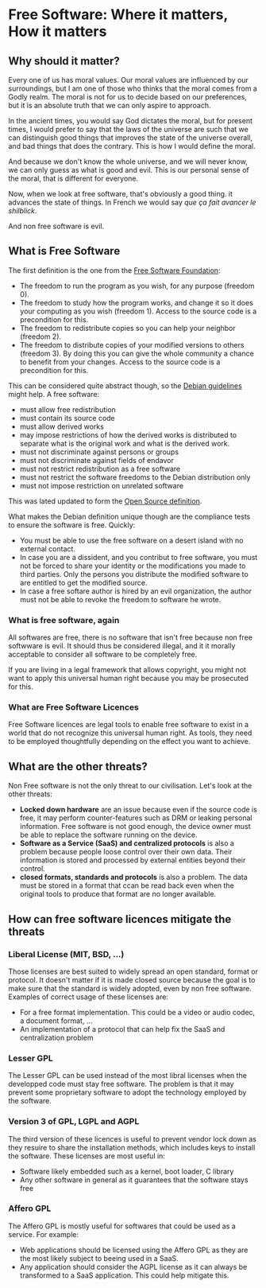 Free Software: Where it matters, How it matters
===============================================

Why should it matter?
---------------------

Every one of us has moral values. Our moral values are influenced by our surroundings, but I am one of those who thinks that the moral comes from a Godly realm. The moral is not for us to decide based on our preferences, but it is an absolute truth that we can only aspire to approach.

In the ancient times, you would say God dictates the moral, but for present times, I would prefer to say that the laws of the universe are such that we can distinguish good things that improves the state of the universe overall, and bad things that does the contrary. This is how I would define the moral.

And because we don't know the whole universe, and we will never know, we can only guess as what is good and evil. This is our personal sense of the moral, that is different for everyone.

Now, when we look at free software, that's obviously a good thing. it advances the state of things. In French we would say *que ça fait avancer le shilblick*.

And non free software is evil.

What is Free Software
---------------------

The first definition is the one from the [Free Software Foundation](https://www.gnu.org/philosophy/free-sw.html):

- The freedom to run the program as you wish, for any purpose (freedom 0).
- The freedom to study how the program works, and change it so it does your computing as you wish (freedom 1). Access to the source code is a precondition for this.
- The freedom to redistribute copies so you can help your neighbor (freedom 2).
- The freedom to distribute copies of your modified versions to others (freedom 3). By doing this you can give the whole community a chance to benefit from your changes. Access to the source code is a precondition for this.

This can be considered quite abstract though, so the [Debian guidelines](https://www.debian.org/social_contract#guidelines) might help. A free software:

- must allow free redistribution
- must contain its source code
- must allow derived works
- may impose restrictions of how the derived works is distributed to separate what is the original work and what is the derived work.
- must not discriminate against persons or groups
- must not discriminate against fields of endavor
- must not restrict redistribution as a free software
- must not restrict the software freedoms to the Debian distribution only
- must not impose restriction on unrelated software

This was lated updated to form the [Open Source definition](https://opensource.org/osd).

What makes the Debian definition unique though are the compliance tests to ensure the software is free. Quickly:

- You must be able to use the free software on a desert island with no external contact.
- In case you are a dissident, and you contribut to free software, you must not be forced to share your identity or the modifications you made to third parties. Only the persons you distribute the modified software to are entitled to get the modified source.
- In case a free softare author is hired by an evil organization, the author must not be able to revoke the freedom to software he wrote.

### What is free software, again ###

All softwares are free, there is no software that isn't free because non free softwware is evil. It should thus be considered illegal, and it it morally acceptable to consider all software to be completely free.

If you are living in a legal framework that allows copyright, you might not want to apply this universal human right because you may be prosecuted for this.

### What are Free Software Licences ###

Free Software licences are legal tools to enable free software to exist in a world that do not recognize this universal human right. As tools, they need to be employed thoughtfully depending on the effect you want to achieve.

What are the other threats?
---------------------------

Non Free software is not the only threat to our civilisation. Let's look at the other threats:

- **Locked down hardware** are an issue because even if the source code is free, it may perform counter-features such as DRM or leaking personal information. Free software is not good enough, the device owner must be able to replace the software running on the device.
- **Software as a Service (SaaS) and centralized protocols** is also a problem because people loose control over their own data. Their information is stored and processed by external entities beyond their control.
- **closed formats, standards and protocols** is also a problem. The data must be stored in a format that ccan be read back even when the original tools to produce that format are no longer available.

How can free software licences mitigate the threats
---------------------------------------------------

### Liberal License (MIT, BSD, ...) ###

Those licenses are best suited to widely spread an open standard, format or protocol. It doesn't matter if it is made closed source because the goal is to make sure that the standard is widely adopted, even by non free software. Examples of correct usage of these licenses are:

- For a free format implementation. This could be a video or audio codec, a document format, ...
- An implementation of a protocol that can help fix the SaaS and centralization problem

### Lesser GPL ###

The Lesser GPL can be used instead of the most libral licenses when the developped code must stay free software. The problem is that it may prevent some proprietary software to adopt the technology employed by the software.

### Version 3 of GPL, LGPL and AGPL ###

The third version of these licences is useful to prevent vendor lock down as they resuire to share the installation methods, which includes keys to install the software. These licenses are most useful in:

- Software likely embedded such as a kernel, boot loader, C library
- Any other software in general as it guarantees that the software stays free

### Affero GPL ##

The Affero GPL is mostly useful for softwares that could be used as a service. For example:

- Web applications should be licensed using the Affero GPL as they are the most likely subject to beeing used in a SaaS.
- Any application should consider the AGPL license as it can always be transformed to a SaaS application. This could help mitigate this.

